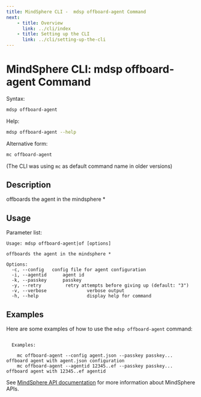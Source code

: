 ```yaml
---
title: MindSphere CLI -  mdsp offboard-agent Command
next:
    - title: Overview
      link: ../cli/index
    - title: Setting up the CLI
      link: ../cli/setting-up-the-cli
---
```


# MindSphere CLI: mdsp offboard-agent Command

Syntax:

```bash
mdsp offboard-agent
```

Help:

```bash
mdsp offboard-agent --help
```

Alternative form:

```bash
mc offboard-agent
```

(The CLI was using `mc` as default command name in older versions)

## Description

offboards the agent in the mindsphere *

## Usage

Parameter list:

```text
Usage: mdsp offboard-agent|of [options]

offboards the agent in the mindsphere *

Options:
  -c, --config   config file for agent configuration
  -i, --agentid      agent id
  -k, --passkey      passkey
  -y, --retry         retry attempts before giving up (default: "3")
  -v, --verbose               verbose output
  -h, --help                  display help for command

```

## Examples

Here are some examples of how to use the `mdsp offboard-agent` command:

```text

  Examples:

    mc offboard-agent --config agent.json --passkey passkey... 	 offboard agent with agent.json configuration
    mc offboard-agent --agentid 12345..ef --passkey passkey... 	 offboard agent with 12345..ef agentid

```

See [MindSphere API documentation](https://documentation.mindsphere.io/MindSphere/apis/index.html) for more information about MindSphere APIs.
